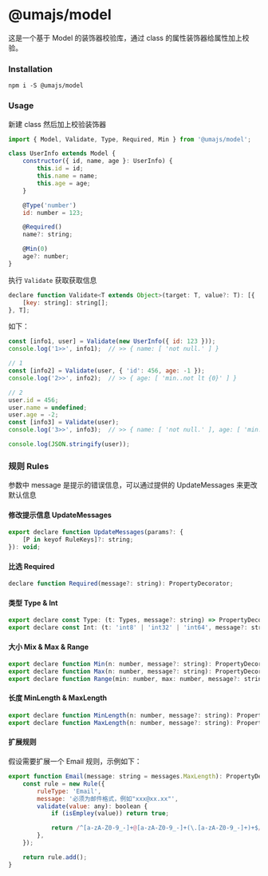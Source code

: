 # @umajs/model

这是一个基于 Model 的装饰器校验库，通过 class 的属性装饰器给属性加上校验。

### Installation
```shell
npm i -S @umajs/model
```

### Usage
新建 class 然后加上校验装饰器
```js
import { Model, Validate, Type, Required, Min } from '@umajs/model';

class UserInfo extends Model {
    constructor({ id, name, age }: UserInfo) {
        this.id = id;
        this.name = name;
        this.age = age;
    }

    @Type('number')
    id: number = 123;

    @Required()
    name?: string;

    @Min(0)
    age?: number;
}
```

执行 ```Validate``` 获取获取信息
```js
declare function Validate<T extends Object>(target: T, value?: T): [{
    [key: string]: string[];
}, T];
```

如下：
```js
const [info1, user] = Validate(new UserInfo({ id: 123 }));
console.log('1>>', info1);  // >> { name: [ 'not null.' ] }

// 1
const [info2] = Validate(user, { 'id': 456, age: -1 });
console.log('2>>', info2);  // >> { age: [ 'min..not lt {0}' ] }

// 2
user.id = 456;
user.name = undefined;
user.age = -2;
const [info3] = Validate(user);
console.log('3>>', info3);  // >> { name: [ 'not null.' ], age: [ 'min..not lt {0}' ] }

console.log(JSON.stringify(user));
```

### 规则 Rules
参数中 message 是提示的错误信息，可以通过提供的 UpdateMessages 来更改默认信息

#### 修改提示信息 UpdateMessages
```js
export declare function UpdateMessages(params?: {
    [P in keyof RuleKeys]?: string;
}): void;
```

#### 比选 Required
```js
declare function Required(message?: string): PropertyDecorator;
```

#### 类型 Type & Int
```js
export declare const Type: (t: Types, message?: string) => PropertyDecorator;
export declare const Int: (t: 'int8' | 'int32' | 'int64', message?: string) => PropertyDecorator;
```

#### 大小 Mix & Max & Range
```js
export declare function Min(n: number, message?: string): PropertyDecorator;
export declare function Max(n: number, message?: string): PropertyDecorator;
export declare function Range(min: number, max: number, message?: string): PropertyDecorator;
```

#### 长度 MinLength & MaxLength
```js
export declare function MinLength(n: number, message?: string): PropertyDecorator;
export declare function MaxLength(n: number, message?: string): PropertyDecorator;
```

#### 扩展规则
假设需要扩展一个 Email 规则，示例如下：
```js
export function Email(message: string = messages.MaxLength): PropertyDecorator {
    const rule = new Rule({
        ruleType: 'Email',
        message: '必须为邮件格式，例如"xxx@xx.xx"',
        validate(value: any): boolean {
            if (isEmpley(value)) return true;

            return /^[a-zA-Z0-9_-]+@[a-zA-Z0-9_-]+(\.[a-zA-Z0-9_-]+)+$/.test(value);
        },
    });

    return rule.add();
}
```
